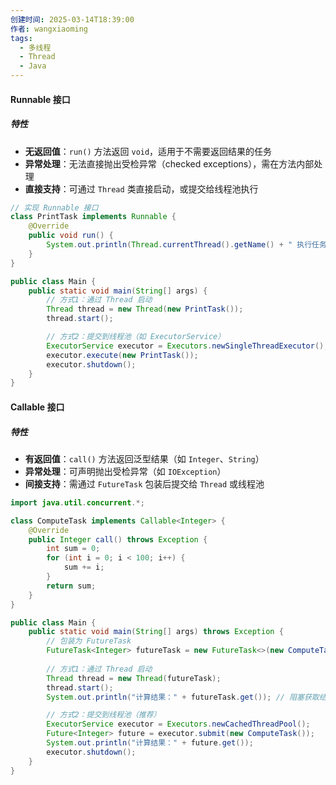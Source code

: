 ```yaml
---
创建时间: 2025-03-14T18:39:00
作者: wangxiaoming
tags:
  - 多线程
  - Thread
  - Java
---
```


#### Runnable 接口

##### 特性
- ​**无返回值**：`run()` 方法返回 `void`，适用于不需要返回结果的任务
- ​**异常处理**：无法直接抛出受检异常（checked exceptions），需在方法内部处理
- ​**直接支持**：可通过 `Thread` 类直接启动，或提交给线程池执行

```java
// 实现 Runnable 接口
class PrintTask implements Runnable {
    @Override
    public void run() {
        System.out.println(Thread.currentThread().getName() + " 执行任务");
    }
}

public class Main {
    public static void main(String[] args) {
        // 方式1：通过 Thread 启动
        Thread thread = new Thread(new PrintTask());
        thread.start();

        // 方式2：提交到线程池（如 ExecutorService）
        ExecutorService executor = Executors.newSingleThreadExecutor();
        executor.execute(new PrintTask());
        executor.shutdown();
    }
}
```


#### Callable 接口
##### 特性
- **有返回值**：`call()` 方法返回泛型结果（如 `Integer`、`String`）
- ​**异常处理**：可声明抛出受检异常（如 `IOException`）
- ​**间接支持**：需通过 `FutureTask` 包装后提交给 `Thread` 或线程池

```java
import java.util.concurrent.*;

class ComputeTask implements Callable<Integer> {
    @Override
    public Integer call() throws Exception {
        int sum = 0;
        for (int i = 0; i < 100; i++) {
            sum += i;
        }
        return sum;
    }
}

public class Main {
    public static void main(String[] args) throws Exception {
        // 包装为 FutureTask
        FutureTask<Integer> futureTask = new FutureTask<>(new ComputeTask());
        
        // 方式1：通过 Thread 启动
        Thread thread = new Thread(futureTask);
        thread.start();
        System.out.println("计算结果：" + futureTask.get()); // 阻塞获取结果

        // 方式2：提交到线程池（推荐）
        ExecutorService executor = Executors.newCachedThreadPool();
        Future<Integer> future = executor.submit(new ComputeTask());
        System.out.println("计算结果：" + future.get());
        executor.shutdown();
    }
}
```